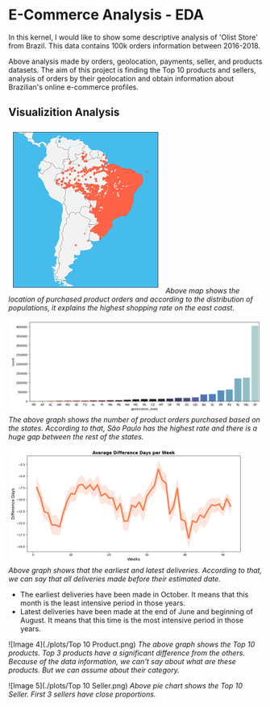 # E-Commerce Analysis - EDA

In this kernel, I would like to show some descriptive analysis of 'Olist Store' from Brazil. This data contains 100k orders information between 2016-2018.

Above analysis made by orders, geolocation, payments, seller, and products datasets. The aim of this project is finding the Top 10 products and sellers, analysis of orders by their geolocation and obtain information about Brazilian's online e-commerce profiles.


## Visualizition Analysis


![Image 1](./plots/geo_map.png)
*Above map shows the location of purchased product orders and according to the distribution of populations, it explains the highest shopping rate on the east coast.*

![Image 2](./plots/ranking_state_orders.png)
*The above graph shows the number of product orders purchased based on the states. According to that, São Paulo has the highest rate and there is a huge gap between the rest of the states.*

![Image 3](./plots/diff_delivered_on_time.png)
*Above graph shows that the earliest and latest deliveries. According to that, we can say that all deliveries made before their estimated date.*


* The earliest deliveries have been made in October. It means that this month is the least intensive period in those years.
* Latest deliveries have been made at the end of June and beginning of August. It means that this time is the most intensive period in those years.


![Image 4](./plots/Top 10 Product.png)
*The above graph shows the Top 10 products. Top 3 products have a significant difference from the others. Because of the data information, we can't say about what are these products. But we can assume about their category.*



![Image 5](./plots/Top 10 Seller.png)
*Above pie chart shows the Top 10 Seller. First 3 sellers have close proportions.*













